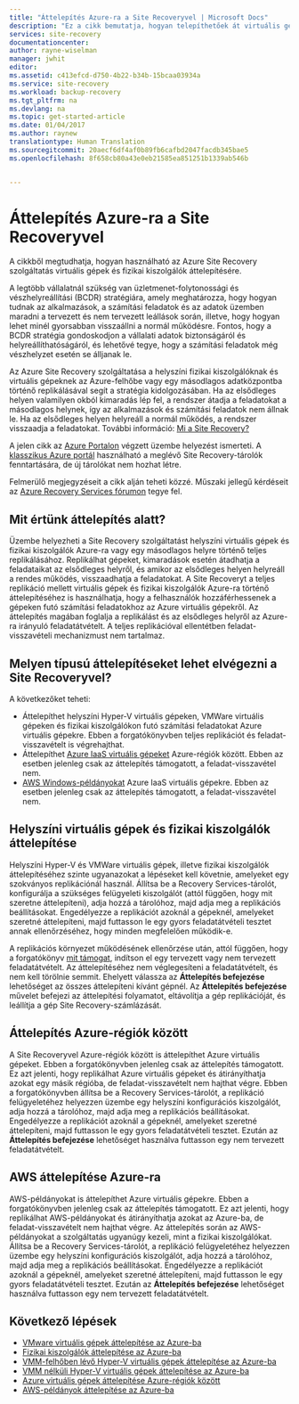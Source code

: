 ```yaml
---
title: "Áttelepítés Azure-ra a Site Recoveryvel | Microsoft Docs"
description: "Ez a cikk bemutatja, hogyan telepíthetőek át virtuális gépek és fizikai kiszolgálók az Azure-ra az Azure Site Recoveryvel."
services: site-recovery
documentationcenter: 
author: rayne-wiselman
manager: jwhit
editor: 
ms.assetid: c413efcd-d750-4b22-b34b-15bcaa03934a
ms.service: site-recovery
ms.workload: backup-recovery
ms.tgt_pltfrm: na
ms.devlang: na
ms.topic: get-started-article
ms.date: 01/04/2017
ms.author: raynew
translationtype: Human Translation
ms.sourcegitcommit: 20aecf6df4af0b89fb6cafbd2047facdb345bae5
ms.openlocfilehash: 8f658cb80a43e0eb21585ea851251b1339ab546b


---
```

# <a name="migrate-to-azure-with-site-recovery"></a>Áttelepítés Azure-ra a Site Recoveryvel

A cikkből megtudhatja, hogyan használható az Azure Site Recovery szolgáltatás virtuális gépek és fizikai kiszolgálók áttelepítésére.

A legtöbb vállalatnál szükség van üzletmenet-folytonossági és vészhelyreállítási (BCDR) stratégiára, amely meghatározza, hogy hogyan tudnak az alkalmazások, a számítási feladatok és az adatok üzemben maradni a tervezett és nem tervezett leállások során, illetve, hogy hogyan lehet minél gyorsabban visszaállni a normál működésre. Fontos, hogy a BCDR stratégia gondoskodjon a vállalati adatok biztonságáról és helyreállíthatóságáról, és lehetővé tegye, hogy a számítási feladatok még vészhelyzet esetén se álljanak le.

Az Azure Site Recovery szolgáltatása a helyszíni fizikai kiszolgálóknak és virtuális gépeknek az Azure-felhőbe vagy egy másodlagos adatközpontba történő replikálásával segít a stratégia kidolgozásában. Ha az elsődleges helyen valamilyen okból kimaradás lép fel, a rendszer átadja a feladatokat a másodlagos helynek, így az alkalmazások és számítási feladatok nem állnak le. Ha az elsődleges helyen helyreáll a normál működés, a rendszer visszaadja a feladatokat. További információ: [Mi a Site Recovery?](site-recovery-overview.md)

A jelen cikk az [Azure Portalon](https://portal.azure.com) végzett üzembe helyezést ismerteti. A [klasszikus Azure portál](https://manage.windowsazure.com/) használható a meglévő Site Recovery-tárolók fenntartására, de új tárolókat nem hozhat létre.

Felmerülő megjegyzéseit a cikk alján teheti közzé. Műszaki jellegű kérdéseit az [Azure Recovery Services fórumon](https://social.msdn.microsoft.com/forums/azure/home?forum=hypervrecovmgr) tegye fel.


## <a name="what-do-we-mean-by-migration"></a>Mit értünk áttelepítés alatt?

Üzembe helyezheti a Site Recovery szolgáltatást helyszíni virtuális gépek és fizikai kiszolgálók Azure-ra vagy egy másodlagos helyre történő teljes replikálásához. Replikálhat gépeket, kimaradások esetén átadhatja a feladataikat az elsődleges helyről, és amikor az elsődleges helyen helyreáll a rendes működés, visszaadhatja a feladatokat. A Site Recoveryt a teljes replikáció mellett virtuális gépek és fizikai kiszolgálók Azure-ra történő áttelepítéséhez is használhatja, hogy a felhasználók hozzáférhessenek a gépeken futó számítási feladatokhoz az Azure virtuális gépekről. Az áttelepítés magában foglalja a replikálást és az elsődleges helyről az Azure-ra irányuló feladatátvételt. A teljes replikációval ellentétben feladat-visszavételi mechanizmust nem tartalmaz.

## <a name="what-can-site-recovery-migrate"></a>Melyen típusú áttelepítéseket lehet elvégezni a Site Recoveryvel?

A következőket teheti:

- Áttelepíthet helyszíni Hyper-V virtuális gépeken, VMWare virtuális gépeken és fizikai kiszolgálókon futó számítási feladatokat Azure virtuális gépekre. Ebben a forgatókönyvben teljes replikációt és feladat-visszavételt is végrehajthat.
- Áttelepíthet [Azure IaaS virtuális gépeket](site-recovery-migrate-azure-to-azure.md) Azure-régiók között. Ebben az esetben jelenleg csak az áttelepítés támogatott, a feladat-visszavétel nem.
- [AWS Windows-példányokat](site-recovery-migrate-aws-to-azure.md) Azure IaaS virtuális gépekre. Ebben az esetben jelenleg csak az áttelepítés támogatott, a feladat-visszavétel nem.

## <a name="migrate-on-premises-vms-and-physical-servers"></a>Helyszíni virtuális gépek és fizikai kiszolgálók áttelepítése

Helyszíni Hyper-V és VMWare virtuális gépek, illetve fizikai kiszolgálók áttelepítéséhez szinte ugyanazokat a lépéseket kell követnie, amelyeket egy szokványos replikációnál használ. Állítsa be a Recovery Services-tárolót, konfigurálja a szükséges felügyeleti kiszolgálót (attól függően, hogy mit szeretne áttelepíteni), adja hozzá a tárolóhoz, majd adja meg a replikációs beállításokat. Engedélyezze a replikációt azoknál a gépeknél, amelyeket szeretné áttelepíteni, majd futtasson le egy gyors feladatátvételi tesztet annak ellenőrzéséhez, hogy minden megfelelően működik-e.

A replikációs környezet működésének ellenőrzése után, attól függően, hogy a forgatókönyv [mit támogat](site-recovery-failover.md#failover-and-failback), indítson el egy tervezett vagy nem tervezett feladatátvételt. Az áttelepítéséhez nem véglegesíteni a feladatátvételt, és nem kell törölnie semmit. Ehelyett válassza az **Áttelepítés befejezése** lehetőséget az összes áttelepíteni kívánt gépnél. Az **Áttelepítés befejezése** művelet befejezi az áttelepítési folyamatot, eltávolítja a gép replikációját, és leállítja a gép Site Recovery-számlázását.

## <a name="migrate-between-azure-regions"></a>Áttelepítés Azure-régiók között

A Site Recoveryvel Azure-régiók között is áttelepíthet Azure virtuális gépeket. Ebben a forgatókönyvben jelenleg csak az áttelepítés támogatott. Ez azt jelenti, hogy replikálhat Azure virtuális gépeket és átirányíthatja azokat egy másik régióba, de feladat-visszavételt nem hajthat végre. Ebben a forgatókönyvben állítsa be a Recovery Services-tárolót, a replikáció felügyeletéhez helyezzen üzembe egy helyszíni konfigurációs kiszolgálót, adja hozzá a tárolóhoz, majd adja meg a replikációs beállításokat. Engedélyezze a replikációt azoknál a gépeknél, amelyeket szeretné áttelepíteni, majd futtasson le egy gyors feladatátvételi tesztet. Ezután az **Áttelepítés befejezése** lehetőséget használva futtasson egy nem tervezett feladatátvételt.

## <a name="migrate-aws-to-azure"></a>AWS áttelepítése Azure-ra

AWS-példányokat is áttelepíthet Azure virtuális gépekre. Ebben a forgatókönyvben jelenleg csak az áttelepítés támogatott. Ez azt jelenti, hogy replikálhat AWS-példányokat és átirányíthatja azokat az Azure-ba, de feladat-visszavételt nem hajthat végre. Az áttelepítés során az AWS-példányokat a szolgáltatás ugyanúgy kezeli, mint a fizikai kiszolgálókat. Állítsa be a Recovery Services-tárolót, a replikáció felügyeletéhez helyezzen üzembe egy helyszíni konfigurációs kiszolgálót, adja hozzá a tárolóhoz, majd adja meg a replikációs beállításokat. Engedélyezze a replikációt azoknál a gépeknél, amelyeket szeretné áttelepíteni, majd futtasson le egy gyors feladatátvételi tesztet. Ezután az **Áttelepítés befejezése** lehetőséget használva futtasson egy nem tervezett feladatátvételt.




## <a name="next-steps"></a>Következő lépések

- [VMware virtuális gépek áttelepítése az Azure-ba](site-recovery-vmware-to-azure.md)
- [Fizikai kiszolgálók áttelepítése az Azure-ba](site-recovery-vmware-to-azure.md)
- [VMM-felhőben lévő Hyper-V virtuális gépek áttelepítése az Azure-ba](site-recovery-vmm-to-azure.md)
- [VMM nélküli Hyper-V virtuális gépek áttelepítése az Azure-ba](site-recovery-hyper-v-site-to-azure.md)
- [Azure virtuális gépek áttelepítése Azure-régiók között](site-recovery-migrate-azure-to-azure.md)
- [AWS-példányok áttelepítése az Azure-ba](site-recovery-migrate-aws-to-azure.md)



<!--HONumber=Jan17_HO1-->


